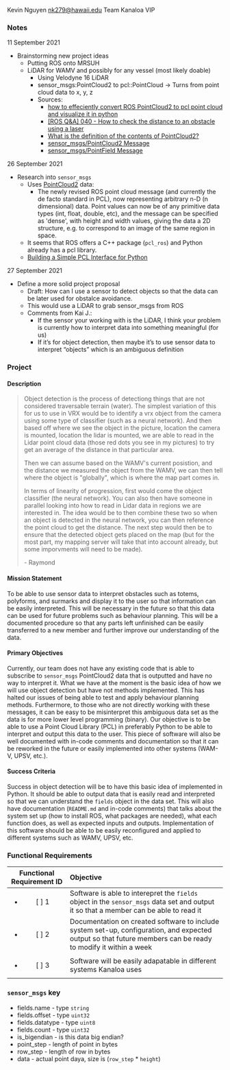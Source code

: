 Kevin Nguyen
nk279@hawaii.edu
Team Kanaloa VIP

### Notes

11 September 2021
+ Brainstorming new project ideas
    + Putting ROS onto MRSUH
    + LiDAR for WAMV and possibly for any vessel (most likely doable)
        + Using Velodyne 16 LiDAR
        + sensor_msgs:PointCloud2 to pcl::PointCloud -> Turns from point cloud data to x, y, z
        + Sources:
            + [how to effeciently convert ROS PointCloud2 to pcl point cloud and visualize it in python](https://stackoverflow.com/questions/39772424/how-to-effeciently-convert-ros-pointcloud2-to-pcl-point-cloud-and-visualize-it-i?rq=1)
            + [[ROS Q&A] 040 - How to check the distance to an obstacle using a laser](https://www.youtube.com/watch?v=q3Dn5U3cSWk)
            + [What is the definition of the contents of PointCloud2?](https://robotics.stackexchange.com/questions/19290/what-is-the-definition-of-the-contents-of-pointcloud2)
            + [sensor_msgs/PointCloud2 Message](http://docs.ros.org/en/melodic/api/sensor_msgs/html/msg/PointCloud2.html)
            + [sensor_msgs/PointField Message](http://docs.ros.org/en/melodic/api/sensor_msgs/html/msg/PointField.html)

26 September 2021
+ Research into `sensor_msgs`
    + Uses [PointCloud2](http://wiki.ros.org/pcl/Overview) data:
        + The newly revised ROS point cloud message (and currently the de facto standard in PCL), now representing arbitrary n-D (n dimensional) data. Point values can now be of any primitive data types (int, float, double, etc), and the message can be specified as 'dense', with height and width values, giving the data a 2D structure, e.g. to correspond to an image of the same region in space.
    + It seems that ROS offers a C++ package (`pcl_ros`) and Python already has a pcl library.
    + [Building a Simple PCL Interface for Python](https://industrial-training-master.readthedocs.io/en/melodic/_source/session5/Simple-PCL-Interface-for-Python.html)

27 September 2021
+ Define a more solid project proposal
    + Draft: How can I use a sensor to detect objects so that the data can be later used for obstalce avoidance.
    + This would use a LiDAR to grab sensor_msgs from ROS
    + Comments from Kai J.: 
        + If the sensor your working with is the LiDAR, I think your problem is currently how to interpret data into something meaningful (for us)
        + If it’s for object detection, then maybe it’s to use sensor data to interpret “objects” which is an ambiguous definition

### Project
#### Description
> Object detection is the process of detectiong things that are not considered traversable terrain (water). The simplest variation of this for us to use in VRX would be to identify a vrx object from the camera using some type of classifier (such as a neural network). And then based off where we see the object in the picture, location the camera is mounted, location the lidar is mounted, we are able to read in the Lidar point cloud data (those red dots you see in my pictures) to try get an average of the distance in that particular area. 
>
> Then we can assume based on the WAMV's current posistion, and the distance we measured the object from the WAMV, we can then tell where the object is "globally", which is where the map part comes in.
>
> In terms of linearity of progression, first would come the object classifier (the neural network). You can also then have someone in parallel looking into how to read in Lidar data in regions we are interested in. The idea would be to then combine these two so when an object is detected in the neural network, you can then reference the point cloud to get the distance. The next step would then be to ensure that the detected object gets placed on the map (but for the most part, my mapping server will take that into account already, but some imporvments will need to be made).
>
> \- Raymond 

#### Mission Statement
To be able to use sensor data to interpret obstacles such as totems, polyforms, and surmarks and display it to the user so that information can be easily interpreted. This will be necessary in the future so that this data can be used for future problems such as behaviour planning. This will be a documented procedure so that any parts left unfinished can be easily transferred to a new member and further improve our understanding of the data.
#### Primary Objectives
Currently, our team does not have any existing code that is able to subscribe to `sensor_msgs` PointCloud2 data that is outputted and have no way to interpret it. What we have at the moment is the basic idea of how we will use object detection but have not methods implemented. This has halted our issues of being able to test and apply behaviour planning methods. Furthermore, to those who are not directly working with these messages, it can be easy to be misinterpret this ambiguous data set as the data is for more lower level programming (binary). Our objective is to be able to use a Point Cloud Library (PCL) in preferably Python to be able to interpret and output this data to the user. This piece of software will also be well documented with in-code comments and documentation so that it can be reworked in the future or easily implemented into other systems (WAM-V, UPSV, etc.).
#### Success Criteria
Success in object detection will be to have this basic idea of implemented in Python. It should be able to output data that is easily read and interpreted so that we can understand the `fields` object in the data set. This will also have documentation (`README.md` and in-code comments) that talks about the system set up (how to install ROS, what packages are needed), what each function does, as well as expected inputs and outputs. Implementation of this software should be able to be easily reconfigured and applied to different systems such as WAMV, UPSV, etc.
### Functional Requirements
| Functional Requirement ID | Objective |
| :---:                     |   :---   |
| <ul><li>[ ] 1</li></ul>   | Software is able to interepret the `fields` object in the `sensor_msgs` data set and output it so that a member can be able to read it |
| <ul><li>[ ] 2</li></ul>   | Documentation on created software to include system set-up, configuration, and expected output so that future members can be ready to modify it within a week | 
| <ul><li>[ ] 3</li></ul>   | Software will be easily adapatable in different systems Kanaloa uses |

### `sensor_msgs` key
+ fields.name - type `string`
+ fields.offset - type `uint32`
+ fields.datatype - type `uint8`
+ fields.count - type `uint32`
+ is_bigendian - is this data big endian?
+ point_step - length of point in bytes
+ row_step - length of row in bytes
+ data - actual point daya, size is (`row_step` * `height`)


